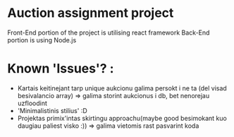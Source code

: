 # Auction assignment project

Front-End portion of the project is utilising react framework
Back-End portion is using Node.js

# Known 'Issues'? :

- Kartais keitinejant tarp unique aukcionu galima persokt i ne ta (del visad besivalancio array) => galima storint aukcionus i db, bet nenorejau uzfloodint
- 'Minimalistinis stilius' :D
- Projektas primix'intas skirtingu approachu(maybe good besimokant kuo daugiau paliest visko :)) => galima vietomis rast pasvarint koda
